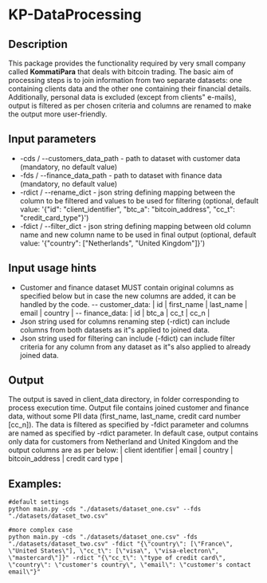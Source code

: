 # KP-DataProcessing

## Description
This package provides the functionality required by very small company called **KommatiPara** that deals with bitcoin trading. The basic aim of processing steps is to join information from two separate datasets: one containing clients data and the other one containing their financial details. Additionally, personal data is excluded  (except from clients\" e-mails), output is filtered as per chosen criteria and columns are renamed to make the output more user-friendly.
## Input parameters
- -cds / --customers_data_path - path to dataset with customer data
(mandatory, no default value)
- -fds / --finance_data_path - path to dataset with finance data
(mandatory, no default value)
- -rdict / --rename_dict - json string defining mapping between the column to be filtered and values to be used for filtering
(optional, default value: '{\"id\": \"client_identifier\", \"btc_a\": \"bitcoin_address\", \"cc_t\": \"credit_card_type\"}')
- -fdict / --filter_dict - json string defining mapping between old column name and new column name to be used in final output
(optional, default value: '{\"country\": [\"Netherlands\", \"United Kingdom\"]}')

## Input usage hints
- Customer and finance dataset MUST contain original columns as specified below but in case the new columns are added, it can be handled by the code.
-- customer_data:
| id | first_name | last_name | email | country |
-- finance_data:
| id | btc_a | cc_t | cc_n |
- Json string used for columns renaming step (-rdict) can include columns from both datasets as it\"s applied to joined data.
- Json string used for filtering can include (-fdict) can include filter criteria for any column from any dataset as it\"s also applied to already joined data.

## Output
The output is saved in client_data directory, in folder corresponding to process execution time. Output file contains joined customer and finance data, without some PII data (first_name, last_name, credit card number [cc_n]). The data is filtered as specified by -fdict parameter and columns are named as specified by -rdict parameter. In default case, output contains only data for customers from Netherland and United Kingdom and the output columns are as per below:
| client identifier | email | country | bitcoin_address | credit card type |


## Examples:
```
#default settings
python main.py -cds "./datasets/dataset_one.csv" --fds "./datasets/dataset_two.csv"
```

```
#more complex case
python main.py -cds "./datasets/dataset_one.csv" -fds "./datasets/dataset_two.csv" -fdict "{\"country\": [\"France\", \"United States\"], \"cc_t\": [\"visa\", \"visa-electron\", \"mastercard\"]}" -rdict "{\"cc_t\": \"type of credit card\", \"country\": \"customer's country\", \"email\": \"customer's contact email\"}"
```
